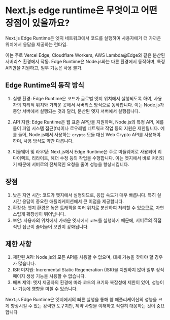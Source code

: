 # Next.js edge runtime은 무엇이고 어떤 장점이 있을까요?

Next.js Edge Runtime은 엣지 네트워크에서 코드를 실행하여 사용자에거 더 가까운 위치에서 응답을 제공하는 런타임.

이는 주로 Vercel Edge, Cloudflare Workers, AWS Lambda@Edge와 같은 분산된 서버리스 환경에서 작동. Edge Runtime은 Node.js와는 다른 환경에서 동작하며, 특정 API만을 지원하고, 일부 기능은 사용 불가.

## Edge Runtime의 동작 방식

1. 실행 환경: Edge Runtime은 코드가 글로벌 엣지 위치에서 실행되도록 하여, 사용자의 지리적 위치와 가까운 곳에서 서버리스 방식으로 동작합니다. 이는 Node.js가 중앙 서버에서 실행되는 것과 달리, 분산된 엣지 서버에서 실행됩니다.

2. API 지원: Edge Runtime은 웹 표준 AP만을 지원하며, Node.js의 특정 API, 예를 들어 파일 시스템 접근(fs)이나 로우레벨 네트워크 작업 등의 지원은 제한됩니다. 예를 들어, Node.js에서 사용하는 `crypto` 모듈 대신 Web Crypto API를 사용해야 하며, 사용 방식도 약간 다릅니다.

3. 미들웨어 및 라우팅: Next.js에서 Edge Runtime은 주로 미들웨어로 사용되어 리다이렉트, 리라이트, 헤더 수정 등의 작업을 수행합니다. 이는 엣지에서 바로 처리되기 때문에 서버로의 전체적인 요청을 줄여 성능을 향상시킵니다.

## 장점

1. 낮은 지연 시간: 코드가 엣지에서 실행되므로, 응답 속도가 매우 빠릅니다. 특히 실시간 응답이 중요한 애플리케이션에서 큰 이점을 제공합니다.
2. 확장성: 엣지 환경은 높은 트래픽을 여러 위치로 분산하여 처리할 수 있으므로, 자연스럽게 확장성이 뛰어납니다.
3. 보안: 사용자의 위치에서 가까운 엣지에서 코드를 실행하기 때문에, 서버로의 직접적인 접근이 줄어들어 보안이 강화됩니다.

## 제한 사항

1. 제한된 API: Node.js의 모든 API를 사용할 수 없으며, 대체 기능을 찾아야 할 경우가 많습니다.
2. ISR 미지원: Incremental Static Regeneration (ISR)을 지원하지 않아 일부 정적 페이지 생성 기능을 사용할 수 없습니다.
3. 배포 제약: 엣지 제공자의 환경에 따라 코드의 크기와 복잡성에 제한이 있어, 성능이나 기능에 영향을 미칠 수 있습니다.

Next.js Edge Runtime은 엣지에서의 빠른 실행을 통해 웹 애플리케이션의 성능을 크게 향상시킬 수 있는 강력한 도구지만, 제약 사항을 이해하고 적절히 대응하는 것이 중요합니다​
